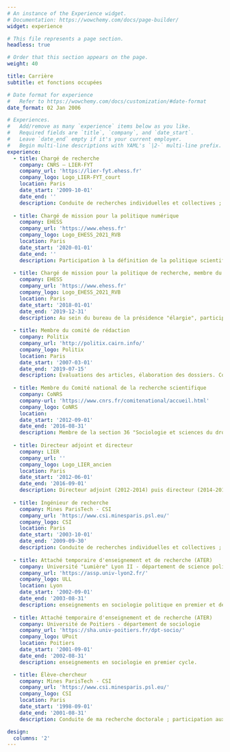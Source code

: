 ```yaml
---
# An instance of the Experience widget.
# Documentation: https://wowchemy.com/docs/page-builder/
widget: experience

# This file represents a page section.
headless: true

# Order that this section appears on the page.
weight: 40

title: Carrière
subtitle: et fonctions occupées

# Date format for experience
#   Refer to https://wowchemy.com/docs/customization/#date-format
date_format: 02 Jan 2006

# Experiences.
#   Add/remove as many `experience` items below as you like.
#   Required fields are `title`, `company`, and `date_start`.
#   Leave `date_end` empty if it's your current employer.
#   Begin multi-line descriptions with YAML's `|2-` multi-line prefix.
experience:
  - title: Chargé de recherche
    company: CNRS – LIER-FYT
    company_url: 'https://lier-fyt.ehess.fr'
    company_logo: Logo_LIER-FYT_court
    location: Paris
    date_start: '2009-10-01'
    date_end: ''
    description: Conduite de recherches individuelles et collectives ; contribution à la formation et à l'encadrement des étudiants et des doctorants. 
        
  - title: Chargé de mission pour la politique numérique
    company: EHESS
    company_url: 'https://www.ehess.fr'
    company_logo: Logo_EHESS_2021_RVB
    location: Paris
    date_start: '2020-01-01'
    date_end: ''
    description: Participation à la définition de la politique scientifique de l'EHESS en matière de développement numérique.
    
  - title: Chargé de mission pour la politique de recherche, membre du bureau élargi
    company: EHESS
    company_url: 'https://www.ehess.fr'
    company_logo: Logo_EHESS_2021_RVB
    location: Paris
    date_start: '2018-01-01'
    date_end: '2019-12-31'
    description: Au sein du bureau de la présidence "élargie", participation à la définition et à la mise en oeuvre de la politique scientifique de l'EHESS, sous la respondabilité du vice-président en charge de la recherche, Romain Huret.
    
  - title: Membre du comité de rédaction
    company: Politix
    company_url: 'http://politix.cairn.info/'
    company_logo: Politix
    location: Paris
    date_start: '2007-03-01'
    date_end: '2019-07-15'
    description: Évaluations des articles, élaboration des dossiers. Co-rédacteur en chef entre 2010 et 2012 (avec Yasmine Siblot).
    
  - title: Membre du Comité national de la recherche scientifique
    company: CoNRS
    company-url: 'https://www.cnrs.fr/comitenational/accueil.html'
    company_logo: CoNRS
    location:
    date_start: '2012-09-01'
    date_end: '2016-08-31'
    description: Membre de la section 36 "Sociologie et sciences du droit" ; membre du bureau de la section. Évaluations des chercheurs et des structures. Membre des jurys d'admissibilité des concours de chercheurs entre 2013 et 2016.
  
  - title: Directeur adjoint et directeur
    company: LIER
    company_url: ''
    company_logo: Logo_LIER_ancien
    location: Paris
    date_start: '2012-06-01'
    date_end: '2016-09-01'
    description: Directeur adjoint (2012-2014) puis directeur (2014-2016) du LIER, en un temps où il n'était pas encore une UMR, mais un centre de l'EHESS et une relativement petite équipe de recherche au sein de l'Institut Marcel Mauss, dirigé par Albert Ogien.
    
  - title: Ingénieur de recherche
    company: Mines ParisTech - CSI
    company_url: 'https://www.csi.minesparis.psl.eu/'
    company_logo: CSI
    location: Paris
    date_start: '2003-10-01'
    date_end: '2009-09-30'
    description: Conduite de recherches individuelles et collectives ; enseignements dans le cycle ingénieur de l'École des mines de Paris ; contribution à la formation des doctorants.
    
  - title: Attaché temporaire d'enseignement et de recherche (ATER)
    company: Université "Lumière" Lyon II - département de science politique
    company_url: 'https://assp.univ-lyon2.fr/'
    company_logo: ULL
    location: Lyon
    date_start: '2002-09-01'
    date_end: '2003-08-31'
    description: enseignements en sociologie politique en premier et deuxième cycle.
    
  - title: Attaché temporaire d'enseignement et de recherche (ATER)
    company: Université de Poitiers - département de sociologie
    company_url: 'https://sha.univ-poitiers.fr/dpt-socio/'
    company_logo: UPoit
    location: Poitiers
    date_start: '2001-09-01'
    date_end: '2002-08-31'
    description: enseignements en sociologie en premier cycle.

  - title: Élève-chercheur
    company: Mines ParisTech - CSI
    company_url: 'https://www.csi.minesparis.psl.eu/'
    company_logo: CSI
    location: Paris
    date_start: '1998-09-01'
    date_end: '2001-08-31'
    description: Conduite de ma recherche doctorale ; participation aux enseignements du cycle ingénieur. 

design:
  columns: '2'
---
```

